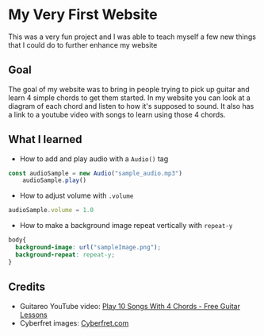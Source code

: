 # My Very First Website

This was a very fun project and I was able to teach myself a few new things that I could do to further enhance my website

## Goal

The goal of my website was to bring in people trying to pick up guitar and learn 4 simple chords to get them started. In my website 
you can look at a diagram of each chord and listen to how it's supposed to sound. It also has a link to a youtube video with songs 
to learn using those 4 chords.

## What I learned

* How to add and play audio with a `Audio()` tag

```javascript
const audioSample = new Audio("sample_audio.mp3")
    audioSample.play()
```
* How to adjust volume with `.volume`

```javascript
audioSample.volume = 1.0
```

* How to make a background image repeat vertically with `repeat-y`

```css
body{
  background-image: url("sampleImage.png");
  background-repeat: repeat-y;
}
```
## Credits

* Guitareo YouTube video: [Play 10 Songs With 4 Chords - Free Guitar Lessons](https://www.youtube.com/watch?v=8OS0DSle5hU)
* Cyberfret images: [Cyberfret.com](https://www.cyberfret.com/)